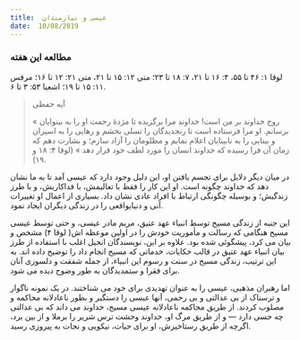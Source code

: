```yaml
---
title:  عیسی و نیازمندان
date:  10/08/2019
---
```


### مطالعه این هفته
لوقا ۱: ۴۶ تا ۵۵، ۴: ۱۶ تا ۲۱، ۷: ۱۸ تا ۲۳؛ متی ۱۲: ۱۵ تا ۲۱، متی ۲۱: ۱۲ تا ۱۶؛ مرقس ۱۱: ۱۵ تا ۱۹؛ اشعیا ۵۳: ۳ تا ۶.

> <p>آیه حفظی</p>
> « روح خداوند بر من است! خداوند مرا برگزيده تا مژدهٔ رحمت او را به بينوايان برسانم. او مرا فرستاده است تا رنجديدگان را تسلی بخشم و رهايی را به اسيران و بينايی را به نابينايان اعلام نمايم و مظلومان را آزاد سازم؛ و بشارت دهم كه زمان آن فرا رسيده كه خداوند انسان را مورد لطف خود قرار دهد » (لوقا ۴: ۱۸ و ۱۹).

در میان دیگر دلایل برای تجسم یافتن او، این دلیل وجود دارد که عیسی آمد تا به ما نشان دهد که خداوند چگونه است. او این کار را فقط با تعالیمش، با فداکاریش، و با طرز زندگیش؛ و بوسیله چگونگی ارتباط با افراد عادی نشان داد. بسیاری از اعمال او تغییرات آنی و دنیایواقعی را در زندگی دیگران ایجاد نمود.

این جنبه از زندگی مسیح توسط انبیاء عهد عتیق، مریم مادر عیسی، و حتی توسط عیسی مسیح هنگامی که رسالت و مأموریت خودش را در اولین موعظه اش( لوقا ۴) مشخص و بیان می کرد، پیشگوئی شده بود. علاوه بر این، نویسندگان انجیل اغلب با استفاده از طرز بیان انبیاء عهد عتیق در قالب حکایات، خدماتی که مسیح انجام داد را توضیح داده اند. به این ترتیب، زندگی مسیح در سنت و رسوم این انبیاء، از جمله شفقت و دلسوزی آنان برای فقرا و ستمدیدگان به طور وضوح دیده می شود.

اما رهبران مذهبی، عیسی را به عنوان تهدیدی برای خود می شناختند. در یک نمونه ناگوار و ترسناک از بی عدالتی و بی رحمی، آنها عیسی را دستگیر و بطور ناعادلانه محاکمه و مصلوب کردند. از طریق محاکمه ناعادلانه عیسی مسیح، خداوند می داند که بی عدالتی چه حسی دارد — و از طریق مرگ او، خداوند وحشت ترس شریر را برملا و از بین برد، اگرچه از طریق رستاخیزش، او برای حیات، نیکویی و نجات به پیروزی رسید.